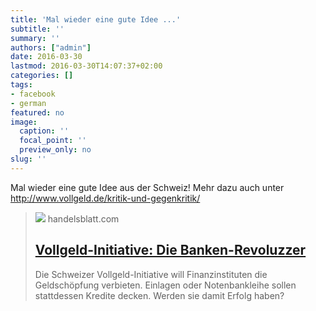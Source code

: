 ```yaml
---
title: 'Mal wieder eine gute Idee ...'
subtitle: ''
summary: ''
authors: ["admin"]
date: 2016-03-30
lastmod: 2016-03-30T14:07:37+02:00
categories: []
tags:
- facebook
- german
featured: no
image:
  caption: ''
  focal_point: ''
  preview_only: no
slug: ''
---
```

Mal wieder eine gute Idee aus der Schweiz! Mehr dazu auch unter 
http://www.vollgeld.de/kritik-und-gegenkritik/﻿
> [![](https://www.handelsblatt.com/images/vollgeld-initiative/13035768/3-format2003.jpg)](http://www.handelsblatt.com/finanzen/anlagestrategie/trends/vollgeld-initiative-die-banken-revoluzzer/13035484.html)
> handelsblatt.com
> ## [Vollgeld-Initiative: Die Banken-Revoluzzer](http://www.handelsblatt.com/finanzen/anlagestrategie/trends/vollgeld-initiative-die-banken-revoluzzer/13035484.html)
>
>Die Schweizer Vollgeld-Initiative will Finanzinstituten die Geldschöpfung verbieten. Einlagen oder Notenbankleihe sollen stattdessen Kredite decken. Werden sie damit Erfolg haben?


